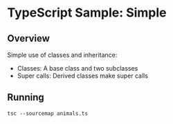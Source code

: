 # TypeScript Sample: Simple 

## Overview 

Simple use of classes and inheritance:
- Classes:  A base class and two subclasses 
- Super calls: Derived classes make super calls


## Running 

`tsc --sourcemap animals.ts`